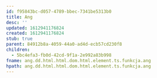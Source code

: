 ```yaml
---
id: f95843bc-d057-4789-bbec-7341be5313b0
title: Ang
desc: ''
updated: 1612941176824
created: 1612941176824
stub: true
parent: 84912b8a-4059-44a0-ad4d-ecb57cd230f8
children:
  - 5bc4efa3-fb0d-42cd-9f1a-2e992a83b998
fname: ang.dd.html.html.dom.html.element.ts.funkcja.ang
hpath: ang.dd.html.html.dom.html.element.ts.funkcja.ang
---
```



